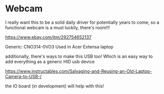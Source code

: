 # Webcam

I really want this to be a solid daily driver for potentially years to come, so a functional webcam is a must
luckily, there's room!!!

https://www.ebay.com/itm/292754652137

Generic: CNO314-0VO3
Used in Acer Extensa laptop

additionally, there's ways to make this USB too! Which is an easy way to add everything as a generic HID usb device

https://www.instructables.com/Salvaging-and-Reusing-an-Old-Laptop-Camera-to-USB-/

the IO board (in development) will help with this!